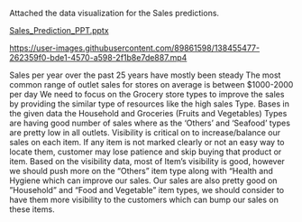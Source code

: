 Attached the data visualization for the Sales predictions.

[Sales_Prediction_PPT.pptx](https://github.com/rajasreekalli/sales_predicions/files/7318953/Sales_Prediction_PPT.pptx)


https://user-images.githubusercontent.com/89861598/138455477-262359f0-bde1-4570-a598-2f1b8e7de887.mp4


Sales per year over the past 25 years have mostly been steady
The most common range of outlet sales for stores on average is between $1000-2000 per day
We need to focus on the Grocery store types to improve the sales by providing the similar type of resources like the high sales Type.
Bases in the given data the Household and Groceries (Fruits and Vegetables) Types are having good number of sales where as the ‘Others’ and ‘Seafood’ types are pretty low in all outlets.
Visibility is critical on to increase/balance our sales on each item.
If any item is not marked clearly or not an easy way to locate them, customer may lose patience and skip buying that product or item.
Based on the visibility data, most of Item’s visibility is good, however we should push more on the “Others” item type along with “Health and Hygiene which can improve our sales.
Our sales are also pretty good on ”Household” and “Food and Vegetable” item types, we should consider to have them more visibility to the customers which can bump our sales on these items.
